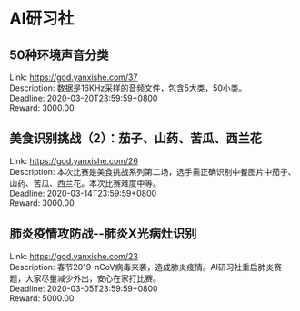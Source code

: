 # AI研习社



## 50种环境声音分类

Link: https://god.yanxishe.com/37  
Description: 数据是16KHz采样的音频文件，包含5大类，50小类。  
Deadline: 2020-03-20T23:59:59+0800  
Reward: 3000.00  


## 美食识别挑战（2）：茄子、山药、苦瓜、西兰花

Link: https://god.yanxishe.com/26  
Description: 本次比赛是美食挑战系列第二场，选手需正确识别中餐图片中茄子、山药、苦瓜、西兰花。本次比赛难度中等。  
Deadline: 2020-03-14T23:59:59+0800  
Reward: 3000.00  


## 肺炎疫情攻防战--肺炎X光病灶识别

Link: https://god.yanxishe.com/23  
Description: 春节2019-nCoV病毒来袭，造成肺炎疫情。AI研习社重启肺炎赛题，大家尽量减少外出，安心在家打比赛。  
Deadline: 2020-03-05T23:59:59+0800  
Reward: 5000.00  

